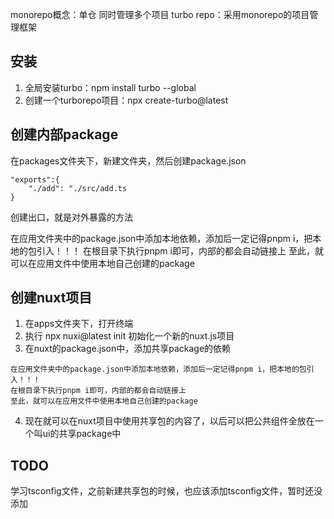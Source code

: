 monorepo概念：单仓 同时管理多个项目
turbo repo：采用monorepo的项目管理框架

## 安装
1. 全局安装turbo：npm install turbo --global
2. 创建一个turborepo项目：npx create-turbo@latest

## 创建内部package
在packages文件夹下，新建文件夹，然后创建package.json
```
"exports":{
    "./add": "./src/add.ts
}
```
创建出口，就是对外暴露的方法

在应用文件夹中的package.json中添加本地依赖，添加后一定记得pnpm i，把本地的包引入！！！
在根目录下执行pnpm i即可，内部的都会自动链接上
至此，就可以在应用文件中使用本地自己创建的package

## 创建nuxt项目
1. 在apps文件夹下，打开终端
2. 执行 npx nuxi@latest init <project-name>  初始化一个新的nuxt.js项目
3. 在nuxt的package.json中，添加共享package的依赖
```
在应用文件夹中的package.json中添加本地依赖，添加后一定记得pnpm i，把本地的包引入！！！
在根目录下执行pnpm i即可，内部的都会自动链接上
至此，就可以在应用文件中使用本地自己创建的package
```
4. 现在就可以在nuxt项目中使用共享包的内容了，以后可以把公共组件全放在一个叫ui的共享package中


## TODO
学习tsconfig文件，之前新建共享包的时候，也应该添加tsconfig文件，暂时还没添加